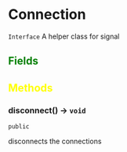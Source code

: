 # Connection
`Interface`
A helper class for signal
## <span style="color:green;">Fields</span>

## <span style="color:yellow;">Methods</span>

### disconnect() -> `void`
`public`

disconnects the connections

